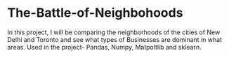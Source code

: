 # The-Battle-of-Neighbohoods
In this project, I will be comparing the neighborhoods of the cities of New Delhi and Toronto and see what types of Businesses are dominant in what areas. Used in the project- Pandas, Numpy, Matpoltlib and sklearn. 
